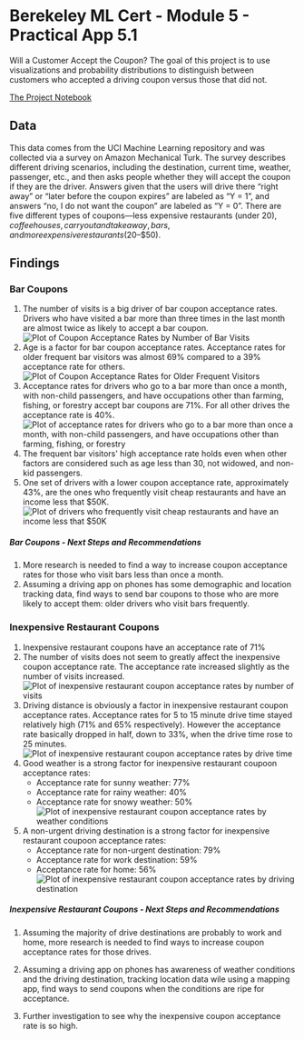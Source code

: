 # Berekeley ML Cert - Module 5 - Practical App 5.1
Will a Customer Accept the Coupon? The goal of this project is to use visualizations and probability distributions to distinguish between customers who accepted a driving coupon versus those that did not.

[The Project Notebook](coupon_acceptance.ipynb)

## Data
This data comes from the UCI Machine Learning repository and was collected via a survey on Amazon Mechanical Turk. The survey describes different driving scenarios, including the destination, current time, weather, passenger, etc., and then asks people whether they will accept the coupon if they are the driver. Answers given that the users will drive there “right away” or “later before the coupon expires” are labeled as “Y = 1”, and answers “no, I do not want the coupon” are labeled as “Y = 0”. There are five different types of coupons—less expensive restaurants (under $20), coffee houses, carry out and take away, bars, and more expensive restaurants ($20–$50).

## Findings

### Bar Coupons

1. The number of visits is a big driver of bar coupon acceptance rates. Drivers who have visited a bar more than three times in the last month are almost twice as likely to accept a bar coupon.
   ![Plot of Coupon Acceptance Rates by Number of Bar Visits](images/bar_coupon_acceptance_by_num_visits.png)
2. Age is a factor for bar coupon acceptance rates. Acceptance rates for older frequent bar visitors was almost 69% compared to a 39% acceptance rate for others.
   ![Plot of Coupon Acceptance Rates for Older Frequent Visitors](images/bar_coupon_acceptance_rates_over_25_frequent.png)
3. Acceptance rates for drivers who go to a bar more than once a month, with non-child passengers, and have occupations other than farming, fishing, or forestry accept bar coupons are 71%. For all other drives the acceptance rate is 40%.
   ![Plot of acceptance rates for drivers who go to a bar more than once a month, with non-child passengers, and have occupations other than farming, fishing, or forestry ](images/bar_coupon_acceptance_frequent_various.png)
4. The frequent bar visitors' high acceptance rate holds even when other factors are considered such as age less than 30, not widowed, and non-kid passengers.
5. One set of drivers with a lower coupon acceptance rate, approximately 43%, are the ones who frequently visit cheap restaurants and have an income less that $50K.
   ![Plot of drivers who frequently visit cheap restaurants and have an income less that $50K](images/bar_coupon_acceptance_various_groups_1.png)

##### Bar Coupons - Next Steps and Recommendations

1. More research is needed to find a way to increase coupon acceptance rates for those who visit bars less than once a month.
2. Assuming a driving app on phones has some demographic and location tracking data, find ways to send bar coupons to those who are more likely to accept them: older drivers who visit bars frequently.




### Inexpensive Restaurant Coupons

1. Inexpensive restaurant coupons have an acceptance rate of 71%
2. The number of visits does not seem to greatly affect the inexpensive coupon acceptance rate. The acceptance rate increased slightly as the number of visits increased.
   ![Plot of inexpensive restaurant coupon acceptance rates by number of visits](images/inexp_coupon_acceptance_rates_num_visits.png)
3. Driving distance is obviously a factor in inexpensive restaurant coupon acceptance rates. Acceptance rates for 5 to 15 minute drive time stayed relatively high (71% and 65% respectively). However the acceptance rate basically dropped in half, down to 33%, when the drive time rose to 25 minutes.
   ![Plot of inexpensive restaurant coupon acceptance rates by drive time](images/inexp_coupon_acceptance_rates_drive_time.png)
4. Good weather is a strong factor for inexpensive restaurant coupoon acceptance rates:
    * Acceptance rate for sunny weather: 77%
    * Acceptance rate for rainy weather: 40%
    * Acceptance rate for snowy weather: 50%
      ![Plot of inexpensive restaurant coupon acceptance rates by weather conditions](images/inexp_coupon_acceptance_rates_weather.png)
5. A non-urgent driving destination is a strong factor for inexpensive restaurant coupoon acceptance rates:
    * Acceptance rate for non-urgent destination: 79%
    * Acceptance rate for work destination: 59%
    * Acceptance rate for home: 56%
      ![Plot of inexpensive restaurant coupon acceptance rates by driving destination](images/inexp_coupon_acceptance_rates_destination.png)

##### Inexpensive Restaurant Coupons - Next Steps and Recommendations

1. Assuming the majority of drive destinations are probably to work and home, more research is needed to find ways to increase coupon acceptance rates for those drives.
2. Assuming a driving app on phones has awareness of weather conditions and the driving destination, tracking location data wile using a mapping app, find ways to send coupons when the conditions are ripe for acceptance.

3. Further investigation to see why the inexpensive coupon acceptance rate is so high.
